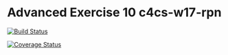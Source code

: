 # Advanced Exercise 10 c4cs-w17-rpn
[![Build Status](https://travis-ci.org/shutas/c4cs-w17-rpn.svg?branch=master)](https://travis-ci.org/shutas/c4cs-w17-rpn)

[![Coverage Status](https://coveralls.io/repos/github/shutas/c4cs-w17-rpn/badge.svg?branch=master)](https://coveralls.io/github/shutas/c4cs-w17-rpn?branch=master)


